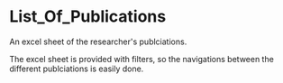 # List_Of_Publications

An excel sheet of the researcher's publciations.

The excel sheet is provided with filters, so the navigations between the different publciations is easily done.


